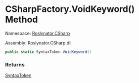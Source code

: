 # CSharpFactory\.VoidKeyword\(\) Method

Namespace: [Roslynator.CSharp](../../README.md)

Assembly: Roslynator\.CSharp\.dll

```csharp
public static SyntaxToken VoidKeyword()
```

### Returns

[SyntaxToken](https://docs.microsoft.com/en-us/dotnet/api/microsoft.codeanalysis.syntaxtoken)


